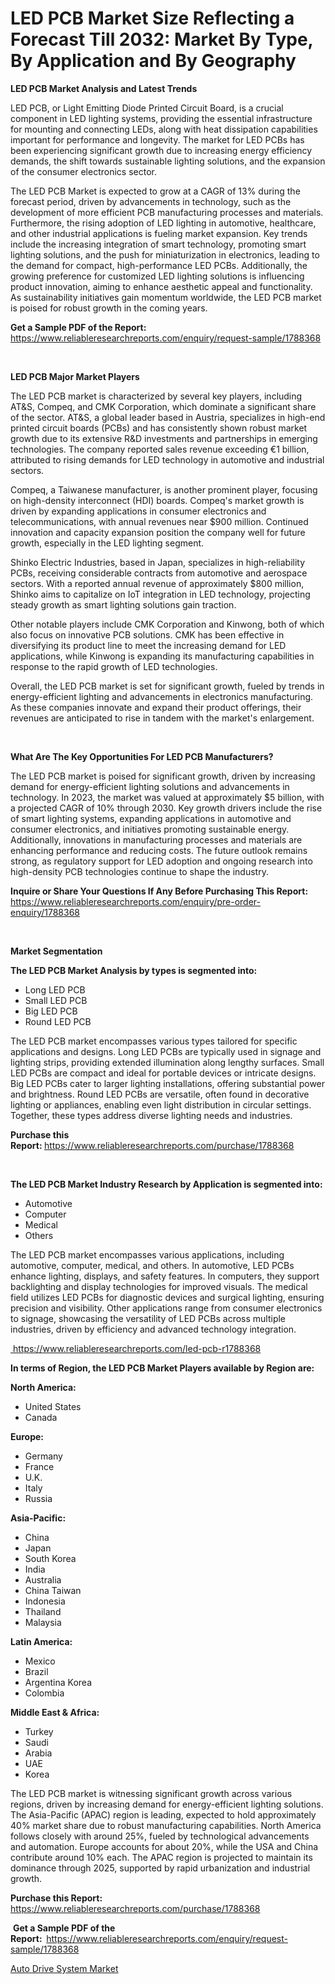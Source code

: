 <p><h1>LED PCB Market Size Reflecting a Forecast Till 2032: Market By Type, By Application and By Geography</h1></p><p><strong>LED PCB Market Analysis and Latest Trends</strong></p>
<p><p>LED PCB, or Light Emitting Diode Printed Circuit Board, is a crucial component in LED lighting systems, providing the essential infrastructure for mounting and connecting LEDs, along with heat dissipation capabilities important for performance and longevity. The market for LED PCBs has been experiencing significant growth due to increasing energy efficiency demands, the shift towards sustainable lighting solutions, and the expansion of the consumer electronics sector.</p><p>The LED PCB Market is expected to grow at a CAGR of 13% during the forecast period, driven by advancements in technology, such as the development of more efficient PCB manufacturing processes and materials. Furthermore, the rising adoption of LED lighting in automotive, healthcare, and other industrial applications is fueling market expansion. Key trends include the increasing integration of smart technology, promoting smart lighting solutions, and the push for miniaturization in electronics, leading to the demand for compact, high-performance LED PCBs. Additionally, the growing preference for customized LED lighting solutions is influencing product innovation, aiming to enhance aesthetic appeal and functionality. As sustainability initiatives gain momentum worldwide, the LED PCB market is poised for robust growth in the coming years.</p></p>
<p><strong>Get a Sample PDF of the Report:&nbsp;</strong> <a href="https://www.reliableresearchreports.com/enquiry/request-sample/1788368?utm_campaign=1950&utm_medium=2&utm_source=Github&utm_content=ia&utm_term=11022025&utm_id=led-pcb">https://www.reliableresearchreports.com/enquiry/request-sample/1788368</a></p>
<p>&nbsp;</p>
<p><strong>LED PCB Major Market Players</strong></p>
<p><p>The LED PCB market is characterized by several key players, including AT&S, Compeq, and CMK Corporation, which dominate a significant share of the sector. AT&S, a global leader based in Austria, specializes in high-end printed circuit boards (PCBs) and has consistently shown robust market growth due to its extensive R&D investments and partnerships in emerging technologies. The company reported sales revenue exceeding €1 billion, attributed to rising demands for LED technology in automotive and industrial sectors.</p><p>Compeq, a Taiwanese manufacturer, is another prominent player, focusing on high-density interconnect (HDI) boards. Compeq's market growth is driven by expanding applications in consumer electronics and telecommunications, with annual revenues near $900 million. Continued innovation and capacity expansion position the company well for future growth, especially in the LED lighting segment.</p><p>Shinko Electric Industries, based in Japan, specializes in high-reliability PCBs, receiving considerable contracts from automotive and aerospace sectors. With a reported annual revenue of approximately $800 million, Shinko aims to capitalize on IoT integration in LED technology, projecting steady growth as smart lighting solutions gain traction.</p><p>Other notable players include CMK Corporation and Kinwong, both of which also focus on innovative PCB solutions. CMK has been effective in diversifying its product line to meet the increasing demand for LED applications, while Kinwong is expanding its manufacturing capabilities in response to the rapid growth of LED technologies.</p><p>Overall, the LED PCB market is set for significant growth, fueled by trends in energy-efficient lighting and advancements in electronics manufacturing. As these companies innovate and expand their product offerings, their revenues are anticipated to rise in tandem with the market's enlargement.</p></p>
<p>&nbsp;</p>
<p><strong>What Are The Key Opportunities For LED PCB Manufacturers?</strong></p>
<p><p>The LED PCB market is poised for significant growth, driven by increasing demand for energy-efficient lighting solutions and advancements in technology. In 2023, the market was valued at approximately $5 billion, with a projected CAGR of 10% through 2030. Key growth drivers include the rise of smart lighting systems, expanding applications in automotive and consumer electronics, and initiatives promoting sustainable energy. Additionally, innovations in manufacturing processes and materials are enhancing performance and reducing costs. The future outlook remains strong, as regulatory support for LED adoption and ongoing research into high-density PCB technologies continue to shape the industry.</p></p>
<p><strong>Inquire or Share Your Questions If Any Before Purchasing This Report:</strong> <a href="https://www.reliableresearchreports.com/enquiry/pre-order-enquiry/1788368?utm_campaign=1950&utm_medium=2&utm_source=Github&utm_content=ia&utm_term=11022025&utm_id=led-pcb">https://www.reliableresearchreports.com/enquiry/pre-order-enquiry/1788368</a></p>
<p>&nbsp;</p>
<p><strong>Market Segmentation</strong></p>
<p><strong>The LED PCB Market Analysis by types is segmented into:</strong></p>
<p><ul><li>Long LED PCB</li><li>Small LED PCB</li><li>Big LED PCB</li><li>Round LED PCB</li></ul></p>
<p><p>The LED PCB market encompasses various types tailored for specific applications and designs. Long LED PCBs are typically used in signage and lighting strips, providing extended illumination along lengthy surfaces. Small LED PCBs are compact and ideal for portable devices or intricate designs. Big LED PCBs cater to larger lighting installations, offering substantial power and brightness. Round LED PCBs are versatile, often found in decorative lighting or appliances, enabling even light distribution in circular settings. Together, these types address diverse lighting needs and industries.</p></p>
<p><strong>Purchase this Report:&nbsp;</strong><a href="https://www.reliableresearchreports.com/purchase/1788368?utm_campaign=1950&utm_medium=2&utm_source=Github&utm_content=ia&utm_term=11022025&utm_id=led-pcb">https://www.reliableresearchreports.com/purchase/1788368</a></p>
<p>&nbsp;</p>
<p><strong>The LED PCB Market Industry Research by Application is segmented into:</strong></p>
<p><ul><li>Automotive</li><li>Computer</li><li>Medical</li><li>Others</li></ul></p>
<p><p>The LED PCB market encompasses various applications, including automotive, computer, medical, and others. In automotive, LED PCBs enhance lighting, displays, and safety features. In computers, they support backlighting and display technologies for improved visuals. The medical field utilizes LED PCBs for diagnostic devices and surgical lighting, ensuring precision and visibility. Other applications range from consumer electronics to signage, showcasing the versatility of LED PCBs across multiple industries, driven by efficiency and advanced technology integration.</p></p>
<p><a href="https://www.reliableresearchreports.com/led-pcb-r1788368?utm_campaign=1950&utm_medium=2&utm_source=Github&utm_content=ia&utm_term=11022025&utm_id=led-pcb">&nbsp;https://www.reliableresearchreports.com/led-pcb-r1788368</a></p>
<p><strong>In terms of Region, the LED PCB Market Players available by Region are:</strong></p>
<p>
    <p> <strong> North America: </strong>
        <ul>
            <li>United States</li>
            <li>Canada</li>
        </ul>
        </p> 
    <p> <strong> Europe: </strong>
        <ul>
            <li>Germany</li>
            <li>France</li>
            <li>U.K.</li>
            <li>Italy</li>
            <li>Russia</li>
        </ul>
        </p> 
    <p> <strong> Asia-Pacific: </strong>
        <ul>
            <li>China</li>
            <li>Japan</li>
            <li>South Korea</li>
            <li>India</li>
            <li>Australia</li>
            <li>China Taiwan</li>
            <li>Indonesia</li>
            <li>Thailand</li>
            <li>Malaysia</li>
        </ul>
        </p> 
    <p> <strong> Latin America: </strong>
        <ul>
            <li>Mexico</li>
            <li>Brazil</li>
            <li>Argentina Korea</li>
            <li>Colombia</li>
        </ul>
        </p> 
    <p> <strong> Middle East & Africa: </strong>
        <ul>
            <li>Turkey</li>
            <li>Saudi</li>
            <li>Arabia</li>
            <li>UAE</li>
            <li>Korea</li>
        </ul>
    </p>
    </p>
<p><p>The LED PCB market is witnessing significant growth across various regions, driven by increasing demand for energy-efficient lighting solutions. The Asia-Pacific (APAC) region is leading, expected to hold approximately 40% market share due to robust manufacturing capabilities. North America follows closely with around 25%, fueled by technological advancements and automation. Europe accounts for about 20%, while the USA and China contribute around 10% each. The APAC region is projected to maintain its dominance through 2025, supported by rapid urbanization and industrial growth.</p></p>
<p><strong>Purchase this Report: </strong><a href="https://www.reliableresearchreports.com/purchase/1788368?utm_campaign=1950&utm_medium=2&utm_source=Github&utm_content=ia&utm_term=11022025&utm_id=led-pcb">https://www.reliableresearchreports.com/purchase/1788368</a></p>
<p>&nbsp;<strong>Get a Sample PDF of the Report:&nbsp;&nbsp;</strong><a href="https://www.reliableresearchreports.com/enquiry/request-sample/1788368?utm_campaign=1950&utm_medium=2&utm_source=Github&utm_content=ia&utm_term=11022025&utm_id=led-pcb">https://www.reliableresearchreports.com/enquiry/request-sample/1788368</a></p>
<p><strong></strong></p>
<p><p><a href="https://github.com/lindaopodray/Market-Research-Report-List-1/blob/main/auto-drive-system-market.md?utm_campaign=1950&utm_medium=2&utm_source=Github&utm_content=ia&utm_term=11022025&utm_id=led-pcb">Auto Drive System Market</a></p></p>